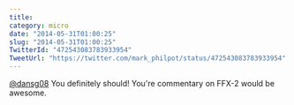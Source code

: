 ```yaml
---
title: 
category: micro
date: "2014-05-31T01:00:25"
slug: "2014-05-31T01:00:25"
TwitterId: "472543083783933954"
TweetUrl: "https://twitter.com/mark_philpot/status/472543083783933954"
---
```


[@dansg08](https://twitter.com/dansg08) You definitely should! You're commentary
on FFX-2 would be awesome.
